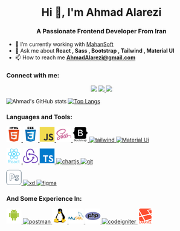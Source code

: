 <h1 align="center">Hi 👋, I'm Ahmad Alarezi</h1>

<h3 align="center">A Passionate Frontend Developer From Iran</h3>

- 🔭 I’m currently working with [MahanSoft](http://www.amnshabake.ir/)
- 💬 Ask me about **React , Sass , Bootstrap , Tailwind , Material UI**
- 📫 How to reach me **AhmadAlarezi@gmail.com**

<h3 align="left">Connect with me:</h3>

<p align="center" >
<a href="mailto:AhmadAlarezi@gmail.com"><img src="https://camo.githubusercontent.com/b3cb922f087c07b986647c98ac570d2a643486455165557dc8aa896f44e382fc/68747470733a2f2f696d672e736869656c64732e696f2f62616467652f2d476d61696c2d4431343833363f7374796c653d666f722d7468652d6261646765266c6162656c436f6c6f723d663466346634266c6f676f3d676d61696c266c6f676f436f6c6f723d443134383336266c696e6b3d6d61696c746f3a657266616e2e6d616c616b75746940676d61696c2e636f6d2f"  ></a>
<a href="https://www.linkedin.com/in/ahmad-alarezi/" ><img src="https://camo.githubusercontent.com/3658d2f47bf2a33787768fb0ad2a688c15c840e1d71caeafbcd4c459f29d22b4/68747470733a2f2f696d672e736869656c64732e696f2f62616467652f4c696e6b6564496e2d3030373742353f7374796c653d666f722d7468652d6261646765266c6162656c436f6c6f723d663466346634266c6f676f3d6c696e6b6564696e266c6f676f436f6c6f723d303037374235266c696e6b3d68747470733a2f2f7777772e6c696e6b6564696e2e636f6d2f696e2f657266616e2d6d616c616b6f7574692f">
</a>
<a href="https://wa.me/+989024609612" ><img src="https://camo.githubusercontent.com/dae548bf98f5289b2392d7f798ed16a8382b979a105a90b953519d7f96effb97/68747470733a2f2f696d672e736869656c64732e696f2f62616467652f2d57686174734170702d3235443336363f7374796c653d666f722d7468652d6261646765266c6162656c436f6c6f723d663466346634266c6f676f3d7768617473617070266c6f676f436f6c6f723d323544333636266c696e6b3d68747470733a2f2f77612e6d652f2b3938393035393136333832322f"  ></a>
</p>

![Ahmad's GitHub stats](https://github-readme-stats.vercel.app/api?username=ahmadalarezi&theme=merko&show_icons=true&include_all_commits=true&count_private=true)
[![Top Langs](https://github-readme-stats.vercel.app/api/top-langs/?username=ahmadalarezi&theme=merko)](https://github.com/ahmadalarezi/github-readme-stats)

<h3 align="left">Languages and Tools:</h3>
<p align="left">
<a href="https://www.w3.org/html/" target="_blank" rel="noreferrer"> <img src="https://raw.githubusercontent.com/devicons/devicon/master/icons/html5/html5-original-wordmark.svg" alt="html5" width="40" height="40" /> </a>
<a href="https://www.w3schools.com/css/" target="_blank" rel="noreferrer"> <img src="https://raw.githubusercontent.com/devicons/devicon/master/icons/css3/css3-original-wordmark.svg" alt="css3" width="40" height="40" /> </a>
<a href="https://developer.mozilla.org/en-US/docs/Web/JavaScript" target="_blank" rel="noreferrer"> <img src="https://raw.githubusercontent.com/devicons/devicon/master/icons/javascript/javascript-original.svg" alt="javascript" width="40" height="40" /> </a>
<a href="https://sass-lang.com" target="_blank" rel="noreferrer"> <img src="https://raw.githubusercontent.com/devicons/devicon/master/icons/sass/sass-original.svg" alt="sass" width="40" height="40" /> </a>
<a href="https://getbootstrap.com" target="_blank" rel="noreferrer"> <img src="https://raw.githubusercontent.com/devicons/devicon/master/icons/bootstrap/bootstrap-plain-wordmark.svg" alt="bootstrap" width="40" height="40" /> </a>
<a href="https://tailwindcss.com/" target="_blank" rel="noreferrer"> <img src="https://www.vectorlogo.zone/logos/tailwindcss/tailwindcss-icon.svg" alt="tailwind" width="40" height="40" /> </a>
<a href="https://mui.com/" target="_blank" rel="noreferrer"> <img src="https://v4.mui.com/static/logo.png" alt="Material Ui" width="40" height="40" /> </a>
</p>
<p align="left">
<a href="https://reactjs.org/" target="_blank" rel="noreferrer"> <img src="https://raw.githubusercontent.com/devicons/devicon/master/icons/react/react-original-wordmark.svg" alt="react" width="40" height="40" /> </a>
<a href="https://redux.js.org" target="_blank" rel="noreferrer"> <img src="https://raw.githubusercontent.com/devicons/devicon/master/icons/redux/redux-original.svg" alt="redux" width="40" height="40" /> </a>
<a href="https://www.typescriptlang.org/" target="_blank" rel="noreferrer"> <img src="https://raw.githubusercontent.com/devicons/devicon/master/icons/typescript/typescript-original.svg" alt="typescript" width="40" height="40" /> </a>
<a href="https://www.chartjs.org" target="_blank" rel="noreferrer"> <img src="https://www.chartjs.org/media/logo-title.svg" alt="chartjs" width="40" height="40" /> </a>
<a href="https://git-scm.com/" target="_blank" rel="noreferrer"> <img src="https://www.vectorlogo.zone/logos/git-scm/git-scm-icon.svg" alt="git" width="40" height="40" /> </a>
</p>
<p align="left">
<a href="https://www.photoshop.com/en" target="_blank" rel="noreferrer"> <img src="https://raw.githubusercontent.com/devicons/devicon/master/icons/photoshop/photoshop-line.svg" alt="photoshop" width="40" height="40" /> </a>
<a href="https://www.adobe.com/products/xd.html" target="_blank" rel="noreferrer"> <img src="https://cdn.worldvectorlogo.com/logos/adobe-xd.svg" alt="xd" width="40" height="40" /> </a>
<a href="https://www.figma.com/" target="_blank" rel="noreferrer"> <img src="https://www.vectorlogo.zone/logos/figma/figma-icon.svg" alt="figma" width="40" height="40" /> </a>
</p>

</p>

<h3 align="left">And Some Experience In:</h3>

<p align="left">
<a href="https://developer.android.com" target="_blank" rel="noreferrer"> <img src="https://raw.githubusercontent.com/devicons/devicon/master/icons/android/android-original-wordmark.svg" alt="android" width="40" height="40" /> </a>
<a href="https://postman.com" target="_blank" rel="noreferrer"> <img src="https://www.vectorlogo.zone/logos/getpostman/getpostman-icon.svg" alt="postman" width="40" height="40" /> </a>
<a href="https://www.linux.org/" target="_blank" rel="noreferrer"> <img src="https://raw.githubusercontent.com/devicons/devicon/master/icons/linux/linux-original.svg" alt="linux" width="40" height="40" /> </a>
<a href="https://www.mysql.com/" target="_blank" rel="noreferrer"> <img src="https://raw.githubusercontent.com/devicons/devicon/master/icons/mysql/mysql-original-wordmark.svg" alt="mysql" width="40" height="40" /> </a>
<a href="https://www.php.net" target="_blank" rel="noreferrer"> <img src="https://raw.githubusercontent.com/devicons/devicon/master/icons/php/php-original.svg" alt="php" width="40" height="40" /> </a>
<a href="https://codeigniter.com" target="_blank" rel="noreferrer"> <img src="https://cdn.worldvectorlogo.com/logos/codeigniter.svg" alt="codeigniter" width="40" height="40" /> </a>
<a href="https://laravel.com/" target="_blank" rel="noreferrer"> <img src="https://raw.githubusercontent.com/devicons/devicon/master/icons/laravel/laravel-plain-wordmark.svg" alt="laravel" width="40" height="40" /> </a>
</p>
